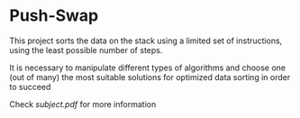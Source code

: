 # Push-Swap

This project sorts the data on the stack using a limited set of instructions, using the least possible number of steps.

It is necessary to manipulate different types of algorithms and choose one (out of many) the most suitable solutions for optimized data sorting in order to succeed

Check *subject.pdf* for more information
